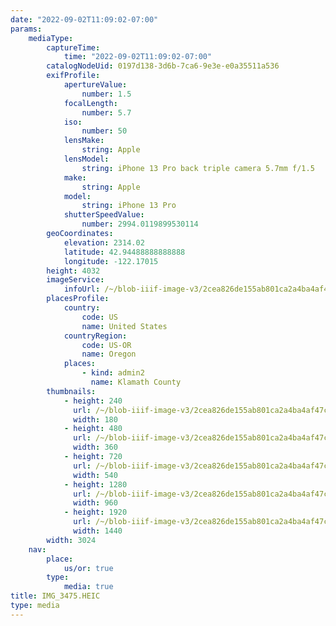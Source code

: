 ```yaml
---
date: "2022-09-02T11:09:02-07:00"
params:
    mediaType:
        captureTime:
            time: "2022-09-02T11:09:02-07:00"
        catalogNodeUid: 0197d138-3d6b-7ca6-9e3e-e0a35511a536
        exifProfile:
            apertureValue:
                number: 1.5
            focalLength:
                number: 5.7
            iso:
                number: 50
            lensMake:
                string: Apple
            lensModel:
                string: iPhone 13 Pro back triple camera 5.7mm f/1.5
            make:
                string: Apple
            model:
                string: iPhone 13 Pro
            shutterSpeedValue:
                number: 2994.0119899530114
        geoCoordinates:
            elevation: 2314.02
            latitude: 42.94488888888888
            longitude: -122.17015
        height: 4032
        imageService:
            infoUrl: /~/blob-iiif-image-v3/2cea826de155ab801ca2a4ba4af47cff074b0be0190ceefcb3529203c4ff1a40/info.json
        placesProfile:
            country:
                code: US
                name: United States
            countryRegion:
                code: US-OR
                name: Oregon
            places:
                - kind: admin2
                  name: Klamath County
        thumbnails:
            - height: 240
              url: /~/blob-iiif-image-v3/2cea826de155ab801ca2a4ba4af47cff074b0be0190ceefcb3529203c4ff1a40/full/180%2C240/0/default.jpg
              width: 180
            - height: 480
              url: /~/blob-iiif-image-v3/2cea826de155ab801ca2a4ba4af47cff074b0be0190ceefcb3529203c4ff1a40/full/360%2C480/0/default.jpg
              width: 360
            - height: 720
              url: /~/blob-iiif-image-v3/2cea826de155ab801ca2a4ba4af47cff074b0be0190ceefcb3529203c4ff1a40/full/540%2C720/0/default.jpg
              width: 540
            - height: 1280
              url: /~/blob-iiif-image-v3/2cea826de155ab801ca2a4ba4af47cff074b0be0190ceefcb3529203c4ff1a40/full/960%2C1280/0/default.jpg
              width: 960
            - height: 1920
              url: /~/blob-iiif-image-v3/2cea826de155ab801ca2a4ba4af47cff074b0be0190ceefcb3529203c4ff1a40/full/1440%2C1920/0/default.jpg
              width: 1440
        width: 3024
    nav:
        place:
            us/or: true
        type:
            media: true
title: IMG_3475.HEIC
type: media
---
```

